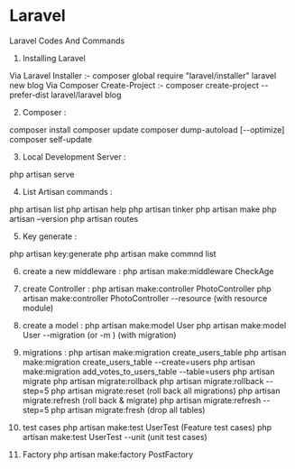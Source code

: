 # Laravel
Laravel Codes And Commands


1. Installing Laravel

Via Laravel Installer :-
composer global require "laravel/installer"
laravel new blog
Via Composer Create-Project :-
composer create-project --prefer-dist laravel/laravel blog

2. Composer :

composer install
composer update
composer dump-autoload [--optimize]
composer self-update

3. Local Development Server :

php artisan serve

4. List Artisan commands :

php artisan list
php artisan help
php artisan tinker
php artisan make
php artisan –version
php artisan routes

5.  Key generate :

php artisan key:generate
php artisan make commnd list

6. create a new middleware :
php artisan make:middleware CheckAge

7. create Controller :
php artisan make:controller PhotoController
php artisan make:controller PhotoController --resource (with resource module)

8. create a model :
php artisan make:model User
php artisan make:model User --migration (or -m ) (with migration)

9. migrations :
php artisan make:migration create_users_table
php artisan make:migration create_users_table --create=users
php artisan make:migration add_votes_to_users_table --table=users
php artisan migrate
php artisan migrate:rollback
php artisan migrate:rollback --step=5
php artisan migrate:reset (roll back all migrations)
php artisan migrate:refresh (roll back & migrate)
php artisan migrate:refresh --step=5
php artisan migrate:fresh (drop all tables)

10.  test cases
php artisan make:test UserTest (Feature test cases)
php artisan make:test UserTest --unit (unit test cases)

11. Factory
php artisan make:factory PostFactory
